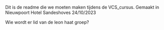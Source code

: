 Dit is de readme die we moeten maken tijdens de VCS_cursus.
Gemaakt in Nieuwpoort Hotel Sandeshoves
24/10/2023

Wie wordt er lid van de leon haat groep?
